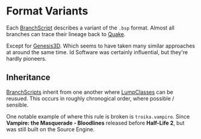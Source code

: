 # Format Variants

Each [BranchScript](../glossary/branch_scripts.md) describes a variant of the `.bsp` format.
Almost all branches can trace their lineage back to [Quake](id_software/quake.md).

Except for [Genesis3D](wild_tangent/genesis3d.md).
Which seems to have taken many similar approaches at around the same time.
Id Software was certainly influential, but they're hardly pioneers.



## Inheritance

[BranchScripts](../glossary/branch_scripts.md) inherit from one another where [LumpClasses](../glossary/lump_classes.md) can be reusued.
This occurs in roughly chronogical order, where possible / sensible.

One notable example of where this rule is broken is `troika.vampire`.
Since **Vampire: the Masquerade - Bloodlines** released before **Half-Life 2**, but was still built on the Source Engine.
